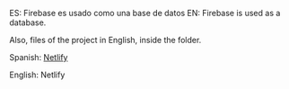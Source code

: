 ES: Firebase es usado como una base de datos
EN: Firebase is used as a database.

Also, files of the project in English, inside the folder.


Spanish: [Netlify](https://form-validation-firebase-es.netlify.app/)

English: Netlify
